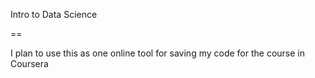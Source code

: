 Intro to Data Science

==

I plan to use this as one online tool for saving my code for the course in Coursera
